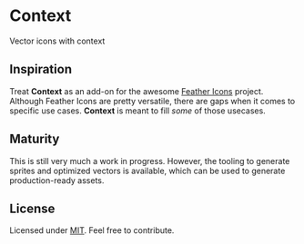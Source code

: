 # Context

Vector icons with context

## Inspiration

Treat **Context** as an add-on for the awesome [Feather Icons](https://feathericons.com) project. Although Feather Icons are pretty versatile, there are gaps when it comes to specific use cases. **Context** is meant to fill *some* of those usecases.

## Maturity

This is still very much a work in progress. However, the tooling to generate sprites and optimized vectors is available, which can be used to generate production-ready assets.

## License

Licensed under [MIT](./LICENSE.md). Feel free to contribute.
